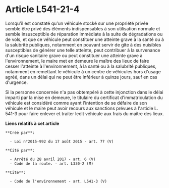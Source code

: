 # Article L541-21-4

Lorsqu'il est constaté qu'un véhicule stocké sur une propriété privée semble être privé des éléments indispensables à son
utilisation normale et semble insusceptible de réparation immédiate à la suite de dégradations ou de vols, et que ce véhicule
peut constituer une atteinte grave à la santé ou à la salubrité publiques, notamment en pouvant servir de gîte à des
nuisibles susceptibles de générer une telle atteinte, peut contribuer à la survenance d'un risque sanitaire grave ou peut
constituer une atteinte grave à l'environnement, le maire met en demeure le maître des lieux de faire cesser l'atteinte à
l'environnement, à la santé ou à la salubrité publiques, notamment en remettant le véhicule à un centre de véhicules hors
d'usage agréé, dans un délai qui ne peut être inférieur à quinze jours, sauf en cas d'urgence.

Si la personne concernée n'a pas obtempéré à cette injonction dans le délai imparti par la mise en demeure, le titulaire du
certificat d'immatriculation du véhicule est considéré comme ayant l'intention de se défaire de son véhicule et le maire peut
avoir recours aux sanctions prévues à l'article L. 541-3 pour faire enlever et traiter ledit véhicule aux frais du maître des
lieux.

**Liens relatifs à cet article**

	**Créé par**:

	  - Loi n°2015-992 du 17 août 2015 - art. 77 (V)

	**Cité par**:

	  - Arrêté du 28 avril 2017 - art. 6 (V)
	  - Code de la route. - art. L330-2 (M)

	**Cite**:

	  - Code de l'environnement - art. L541-3 (V)
